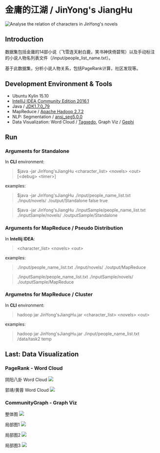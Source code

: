 # 金庸的江湖 / JinYong's JiangHu

![Analyse the relation of characters in JinYong's novels](./assets/Result02.jpg)

## Introduction

数据集包括金庸的14部小说（飞雪连天射白鹿，笑书神侠倚碧鸳）以及手动标注的小说人物名列表文件（/input/people_list_name.txt）。

基于此数据集，分析小说人物关系，包括PageRank计算，社区发现等。

## Development Environment & Tools

+ Ubuntu Kylin 15.10
+ [IntelliJ IDEA Community Edition 2016.1](https://www.jetbrains.com/idea/download/#section=linux)
+ Java / [JDK1.7.0_79](http://www.oracle.com/technetwork/java/javase/downloads/jdk7-downloads-1880260.html)
+ MapReduce / [Apache Hadoop 2.7.2](http://hadoop.apache.org/)
+ NLP: Segmentation / [ansj_seg5.0.0](https://github.com/NLPchina/ansj_seg)
+ Data Visualization: Word Cloud / [Tagxedo](http://www.tagxedo.com/), Graph Viz / [Gephi](https://gephi.org/)

## Run

### Arguments for Standalone

In **CLI** environment:

> $java -jar JinYong\'sJiangHu \<character_list\> \<novels\> \<out\> [\<debug\> \<timer\>]

examples:

> $java -jar JinYong\'sJiangHu ./input/people_name_list.txt ./input/novels/ ./output/Standalone false true

> $java -jar JinYong\'sJiangHu ./inputSample/people_name_list.txt ./inputSample/novels/ ./outputSample/Standalone

### Arguments for MapReduce / Pseudo Distribution

In **Intellij IDEA**:

> \<character_list\> \<novels\> \<out\>

examples:

> ./input/people_name_list.txt ./input/novels/ ./output/MapReduce

> ./inputSample/people_name_list.txt ./inputSample/novels/ ./outputSample/MapReduce

### Argumetns for MapReduce / Cluster

In **CLI** environment:

> hadoop jar JinYong\'sJiangHu.jar \<character_list\> \<novels\> \<out\>

examples:

> hadoop jar JinYong\'sJiangHu.jar ./input/people_name_list.txt /data/task2 temp

## Last: Data Visualization

### PageRank - Word Cloud

阴阳八卦 Word Cloud
![](./assets/PageRank/PageRank2.4.jpg)

郭靖/黄蓉 Word Cloud
![](./assets/PageRank/PageRank3.1.jpg)

### CommunityGraph - Graph Viz

整体图
![](./assets/CommunityGraph/screenshot5.0.png)

局部图1
![](./assets/CommunityGraph/screenshot5.1.png)

局部图2
![](./assets/CommunityGraph/screenshot5.2.png)

局部图3
![](./assets/CommunityGraph/screenshot5.3.png)

